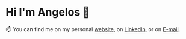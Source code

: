 # Hi I'm Angelos 👋

📫 You can find me on my personal [website](https://angelosps.github.io), on [LinkedIn](www.linkedin.com/in/angelosps), or on [E-mail](mailto:solegnaps@gmail.com).


<!--
Find me on the following links:

[![Website Badge](https://img.shields.io/badge/-1ca0f1?style=flat&logo=Google-Chrome&logoColor=white&link=https://angelosps.github.io)](https://angelosps.github.io)
[![Linkedin Badge](https://img.shields.io/badge/-blue?style=flat&logo=Linkedin&logoColor=white&link=https://www.linkedin.com/in/angelosps)](https://www.linkedin.com/in/angelosps)
[![Gmail Badge](https://img.shields.io/badge/-c14438?style=flat&logo=Gmail&logoColor=white&link=mailto:solegnaps@gmail.com)](mailto:solegnaps@gmail.com)
-->

<!--
**angelosps/angelosps** is a ✨ _special_ ✨ repository because its `README.md` (this file) appears on your GitHub profile.

Here are some ideas to get you started:

- 🔭 I’m currently working on ...
- 🌱 I’m currently learning ...
- 👯 I’m looking to collaborate on ...
- 🤔 I’m looking for help with ...
- 💬 Ask me about ...
- 📫 How to reach me: ...
- 😄 Pronouns: ...
- ⚡ Fun fact: ...
-->
